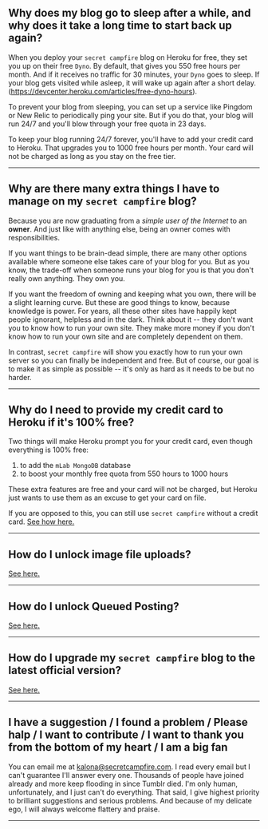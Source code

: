 ## Why does my blog go to sleep after a while, and why does it take a long time to start back up again? 

When you deploy your `secret campfire` blog on Heroku for free, they set you up on their free `Dyno`. By default, that gives you 550 free hours per month. And if it receives no traffic for 30 minutes, your `Dyno` goes to sleep. If your blog gets visited while asleep, it will wake up again after a short delay. (https://devcenter.heroku.com/articles/free-dyno-hours).

To prevent your blog from sleeping, you can set up a service like Pingdom or New Relic to periodically ping your site. But if you do that, your blog will run 24/7 and you'll blow through your free quota in 23 days. 

To keep your blog running 24/7 forever, you'll have to add your credit card to Heroku. That upgrades you to 1000 free hours per month. Your card will not be charged as long as you stay on the free tier.

--- 

## Why are there many extra things I have to manage on my `secret campfire` blog?

Because you are now graduating from a *simple user of the Internet* to an __owner__. And just like with anything else, being an owner comes with responsibilities.

If you want things to be brain-dead simple, there are many other options available where someone else takes care of your blog for you. But as you know, the trade-off when someone runs your blog for you is that you don't really own anything. They own you.

If you want the freedom of owning and keeping what you own, there will be a slight learning curve. But these are good things to know, because knowledge is power. For years, all these other sites have happily kept people ignorant, helpless and in the dark. Think about it -- they don't want you to know how to run your own site. They make more money if you don't know how to run your own site and are completely dependent on them. 

In contrast, `secret campfire` will show you exactly how to run your own server so you can finally be independent and free. But of course, our goal is to make it as simple as possible -- it's only as hard as it needs to be but no harder.

--- 

## Why do I need to provide my credit card to Heroku if it's 100% free?

Two things will make Heroku prompt you for your credit card, even though everything is 100% free:

1. to add the `mLab MongoDB` database
2. to boost your monthly free quota from 550 hours to 1000 hours

These extra features are free and your card will not be charged, but Heroku just wants to use them as an excuse to get your card on file.

If you are opposed to this, you can still use `secret campfire` without a credit card. [See how here.](ADVANCED.md#how-to-set-up-without-a-credit-card)

--- 

## How do I unlock image file uploads?

[See here.](ADVANCED.md#how-to-unlock-image-file-uploads)

--- 

## How do I unlock Queued Posting?

[See here.](ADVANCED.md#how-to-unlock-queued-posting)

--- 

## How do I upgrade my `secret campfire` blog to the latest official version?

[See here.](ADVANCED.md#how-to-upgrade-your-secret-campfire-blog-to-the-latest-official-version)

--- 

## I have a suggestion / I found a problem / Please halp / I want to contribute / I want to thank you from the bottom of my heart / I am a big fan

You can email me at kalona@secretcampfire.com. I read every email but I can't guarantee I'll answer every one. Thousands of people have joined already and more keep flooding in since Tumblr died. I'm only human, unfortunately, and I just can't do everything. That said, I give highest priority to brilliant suggestions and serious problems. And because of my delicate ego, I will always welcome flattery and praise.

--- 
